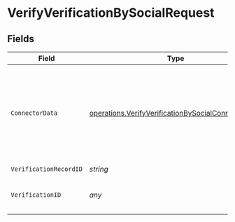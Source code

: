 # VerifyVerificationBySocialRequest


## Fields

| Field                                                                                                                                                | Type                                                                                                                                                 | Required                                                                                                                                             | Description                                                                                                                                          |
| ---------------------------------------------------------------------------------------------------------------------------------------------------- | ---------------------------------------------------------------------------------------------------------------------------------------------------- | ---------------------------------------------------------------------------------------------------------------------------------------------------- | ---------------------------------------------------------------------------------------------------------------------------------------------------- |
| `ConnectorData`                                                                                                                                      | [operations.VerifyVerificationBySocialConnectorData](../../models/operations/verifyverificationbysocialconnectordata.md)                             | :heavy_check_mark:                                                                                                                                   | A json object constructed from the url query params returned by the social platform. Typically it contains `code`, `state` and `redirectUri` fields. |
| `VerificationRecordID`                                                                                                                               | *string*                                                                                                                                             | :heavy_check_mark:                                                                                                                                   | N/A                                                                                                                                                  |
| `VerificationID`                                                                                                                                     | *any*                                                                                                                                                | :heavy_minus_sign:                                                                                                                                   | The verification ID of the SocialVerification record.                                                                                                |